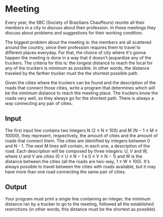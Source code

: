 # Meeting
Every year, the SBC (Society of Brazilians Chauffeurs) reunite all their members in a city to discuss about their profession. In these meetings they discuss about problems and suggestions for their working condition.

The biggest problem about the meeting is: the members are all scattered around the country, since their profession requires them to travel to different places everyday. For that, the choice of city where it's gonna happen the meeting is done in a way that it doesn't jeopardize any of the truckers. The criteria for this is: the longest distance to reach the local for any of the truckers is minimum as possible. In other words, the distance traveled by the farther trucker must the the shortest possible path.

Given the cities where the truckers can be found and the description of the roads that connect those cities, write a program that determines which will be the minimum distance to reach the meeting place. The truckers know the roads very well, so they always go for the shortest path. There is always a way connecting any pair of cities.

## Input
The first input line contains two integers N (2 ≤ N ≤ 100) and M (N − 1 ≤ M ≤ 10000), they represent, respectively, the amount of cities and the amount of roads that connect them. The cities are identified by integers between 0 and N - 1. The next M lines will contain, in each one, a description of the road. Each description will be composed by three integers: U, V and W, where U and V are cities (0 ≤ U ≤ N − 1 e 0 ≤ V ≤ N − 1) and W is the distance between the cities (all the roads are two-way, 1 ≤ W ≤ 100). It's always possible to travel between the cities with roads available, but it may have more than one road connecting the same pair of cities.
## Output
Your program must print a single line containing an integer, the minimum distance ran by a trucker to go to the meeting, followed all the established restrictions (in other words, this distance must be the shortest as possible).
